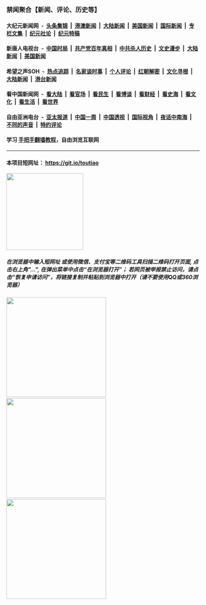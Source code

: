 ### 禁闻聚合【新闻、评论、历史等】

#### 大纪元新闻网 &nbsp;-&nbsp; [头条集锦](indexes/E头条集锦.md?t=02081322) &nbsp;|&nbsp; [港澳新闻](indexes/E港澳新闻.md?t=02081322)  &nbsp;|&nbsp; [大陆新闻](indexes/E大陆新闻.md?t=02081322) &nbsp;|&nbsp; [美国新闻](indexes/E美国新闻.md?t=02081322) &nbsp;|&nbsp; [国际新闻](indexes/E国际新闻.md?t=02081322) &nbsp;|&nbsp; [专栏文集](indexes/E专栏文集.md?t=02081322) &nbsp;|&nbsp; [纪元社论](indexes/E纪元社论.md?t=02081322) &nbsp;|&nbsp; [纪元特稿](indexes/E纪元特稿.md?t=02081322) 

#### 新唐人电视台 &nbsp;-&nbsp; [中国时局](indexes/N中国时局.md?t=02081322) &nbsp;|&nbsp; [共产党百年真相](indexes/N共产党百年真相.md?t=02081322) &nbsp;|&nbsp; [中共杀人历史](indexes/N中共杀人历史.md?t=02081322) &nbsp;|&nbsp; [文史漫步](indexes/N文史漫步.md?t=02081322) &nbsp;|&nbsp; [大陆新闻](indexes/N大陆新闻.md?t=02081322) &nbsp;|&nbsp; [美国新闻](indexes/N美国新闻.md?t=02081322)

#### 希望之声SOH &nbsp;-&nbsp; [热点追踪](indexes/H热点追踪.md?t=02081322) &nbsp;|&nbsp; [名家谈时事](indexes/H名家谈时事.md?t=02081322) &nbsp;|&nbsp; [个人评论](indexes/H个人评论.md?t=02081322)  &nbsp;|&nbsp; [红朝解密](indexes/H红朝解密.md?t=02081322) &nbsp;|&nbsp; [文化寻根](indexes/H文化寻根.md?t=02081322) &nbsp;|&nbsp; [大陆新闻](indexes/H大陆新闻.md?t=02081322) &nbsp;|&nbsp; [港台新闻](indexes/H港台新闻.md?t=02081322)

#### 看中国新闻网 &nbsp;-&nbsp; [看大陆](indexes/S看大陆.md?t=02081322) &nbsp;|&nbsp; [看官场](indexes/S看官场.md?t=02081322) &nbsp;|&nbsp; [看民生](indexes/S看民生.md?t=02081322)  &nbsp;|&nbsp; [看博谈](indexes/S看博谈.md?t=02081322) &nbsp;|&nbsp; [看财经](indexes/S看财经.md?t=02081322) &nbsp;|&nbsp; [看史海](indexes/S看史海.md?t=02081322) &nbsp;|&nbsp; [看文化](indexes/S看文化.md?t=02081322) &nbsp;|&nbsp; [看生活](indexes/S看生活.md?t=02081322) &nbsp;|&nbsp; [看世界](indexes/S看世界.md?t=02081322)

#### 自由亚洲电台 &nbsp;-&nbsp; [亚太报道](indexes/R亚太报道.md?t=02081322) &nbsp;|&nbsp; [中国一周](indexes/R中国一周.md?t=02081322) &nbsp;|&nbsp; [中国透视](indexes/R中国透视.md?t=02081322)  &nbsp;|&nbsp; [国际视角](indexes/R国际视角.md?t=02081322) &nbsp;|&nbsp; [夜话中南海](indexes/R夜话中南海.md?t=02081322) &nbsp;|&nbsp; [不同的声音](indexes/R不同的声音.md?t=02081322) &nbsp;|&nbsp; [特约评论](indexes/R特约评论.md?t=02081322)

#### 学习 [手把手翻墙教程](https://github.com/gfw-breaker/guides/wiki)，自由浏览互联网

----

#### 本项目短网址： https://git.io/toutiao
<img src="https://raw.githubusercontent.com/gfw-breaker/banned-news/master/scripts/img/qr.png" width="200px"/>  

##### 在浏览器中输入短网址 或使用微信、支付宝等二维码工具扫描二维码打开页面, 点击右上角"...", 在弹出菜单中点击“在浏览器打开”； 若网页被举报禁止访问，请点击“恢复申请访问”，将链接复制并粘贴到浏览器中打开（请不要使用QQ或360浏览器）

<img src="https://raw.githubusercontent.com/gfw-breaker/banned-news/master/scripts/img/1.png" width="260px"/> &nbsp; <img src="https://raw.githubusercontent.com/gfw-breaker/banned-news/master/scripts/img/2.png" width="260px"/> &nbsp; <img src="https://raw.githubusercontent.com/gfw-breaker/banned-news/master/scripts/img/3.png" width="260px"/>
